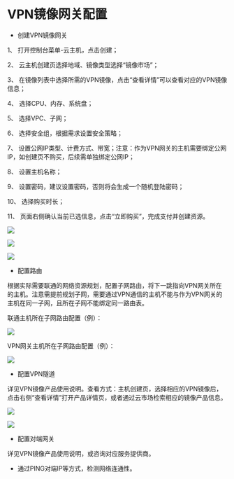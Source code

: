 # **VPN镜像网关配置**

- 创建VPN镜像网关

1、 打开控制台菜单-云主机，点击创建；

2、 云主机创建页选择地域、镜像类型选择“镜像市场”；

3、 在镜像列表中选择所需的VPN镜像，点击“查看详情”可以查看对应的VPN镜像信息；

4、 选择CPU、内存、系统盘；

5、 选择VPC、子网；

6、 选择安全组，根据需求设置安全策略；

7、 设置公网IP类型、计费方式、带宽；注意：作为VPN网关的主机需要绑定公网IP，如创建页不购买，后续需单独绑定公网IP；

8、 设置主机名称；

9、 设置密码，建议设置密码，否则将会生成一个随机登陆密码；

10、 选择购买时长；

11、 页面右侧确认当前已选信息，点击“立即购买”，完成支付并创建资源。

![](../../Image/Operation-Guide/NFV-Configuration/VPN-Mirror-Gateway-Configuration/Step1.png)

![](../../Image/Operation-Guide/NFV-Configuration/VPN-Mirror-Gateway-Configuration/Step2.png)

![](../../Image/Operation-Guide/NFV-Configuration/VPN-Mirror-Gateway-Configuration/Step3.png)



- 配置路由

根据实际需要联通的网络资源规划，配置子网路由，将下一跳指向VPN网关所在的主机。注意需提前规划子网，需要通过VPN通信的主机不能与作为VPN网关的主机在同一子网，且所在子网不能绑定同一路由表。

联通主机所在子网路由配置（例）：

![](../../Image/Operation-Guide/NFV-Configuration/VPN-Mirror-Gateway-Configuration/Step4.png)



VPN网关主机所在子网路由配置（例）：

![](../../Image/Operation-Guide/NFV-Configuration/VPN-Mirror-Gateway-Configuration/Step5.png)



- 配置VPN隧道 

详见VPN镜像产品使用说明。查看方式：主机创建页，选择相应的VPN镜像后，点击右侧“查看详情”打开产品详情页，或者通过云市场检索相应的镜像产品信息。

![](../../Image/Operation-Guide/NFV-Configuration/VPN-Mirror-Gateway-Configuration/Step6.png)

![](../../Image/Operation-Guide/NFV-Configuration/VPN-Mirror-Gateway-Configuration/Step7.png)



- 配置对端网关 

详见VPN镜像产品使用说明，或咨询对应服务提供商。 

- 通过PING对端IP等方式，检测网络连通性。